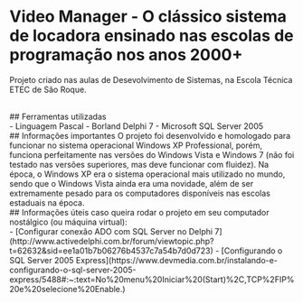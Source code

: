 # Video Manager - O clássico sistema de locadora ensinado nas escolas de programação nos anos 2000+

<p>Projeto criado nas aulas de Desevolvimento de Sistemas, na Escola Técnica ETEC de São Roque.</p>

<br>
## Ferramentas utilizadas
<br>
- Linguagem Pascal
- Borland Delphi 7
- Microsoft SQL Server 2005
<br>
## Informações importantes
O projeto foi desenvolvido e homologado para funcionar no sistema operacional Windows XP Professional, porém, funciona perfeitamente nas versões do Windows Vista e Windows 7 (não foi testado nas versões superiores, mas deve funcionar com fluidez). Na época, o Windows XP era o sistema operacional mais utilizado no mundo, sendo que o Windows Vista ainda era uma novidade, além de ser extremamente pesado para os computadores disponíveis nas escolas estaduais na época.
<br>
## Informações úteis caso queira rodar o projeto em seu computador nostálgico (ou máquina virtual):
<br>
- [Configurar conexão ADO com SQL Server no Delphi 7](http://www.activedelphi.com.br/forum/viewtopic.php?t=62632&sid=ee1a01b7b06276b4537c7a54b7d0d723)
- [Configurando o SQL Server 2005 Express](https://www.devmedia.com.br/instalando-e-configurando-o-sql-server-2005-express/5488#:~:text=No%20menu%20Iniciar%20(Start)%2C,TCP%2FIP%20e%20selecione%20Enable.)
